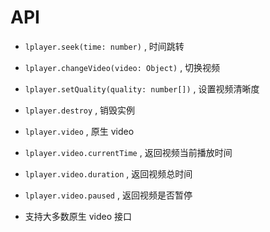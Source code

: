 # API

- `lplayer.seek(time: number)` , 时间跳转

- `lplayer.changeVideo(video: Object)` , 切换视频

- `lplayer.setQuality(quality: number[])` , 设置视频清晰度

- `lplayer.destroy` , 销毁实例

- `lplayer.video` , 原生 video

- `lplayer.video.currentTime` , 返回视频当前播放时间

- `lplayer.video.duration` , 返回视频总时间

- `lplayer.video.paused` , 返回视频是否暂停

- 支持大多数原生 video 接口
